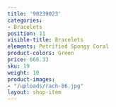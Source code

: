 ```yaml
---
title: '90239023'
categories:
- Bracelets
position: 11
visible-title: Bracelets
elements: Petrified Spongy Coral
product-colors: Green
price: 666.33
sku: 19
weight: 10
product-images:
- "/uploads/rach-86.jpg"
layout: shop-item
---
```

